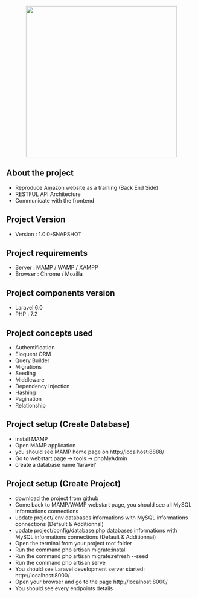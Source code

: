 <p align="center"><img src="https://res.cloudinary.com/dtfbvvkyp/image/upload/v1566331377/laravel-logolockup-cmyk-red.svg" width="400"></p>

## About the project

- Reproduce Amazon website as a training (Back End Side)
- RESTFUL API Architecture
- Communicate with the frontend


## Project Version

- Version : 1.0.0-SNAPSHOT


## Project requirements

- Server : MAMP / WAMP / XAMPP
- Browser : Chrome / Mozilla

## Project components version

- Laravel 6.0
- PHP : 7.2

## Project concepts used
- Authentification
- Eloquent ORM
- Query Builder
- Migrations
- Seeding
- Middleware
- Dependency Injection
- Hashing
- Pagination
- Relationship

## Project setup (Create Database)

- install MAMP
- Open MAMP application
- you should see MAMP home page on http://localhost:8888/
- Go to webstart page -> tools -> phpMyAdmin
- create a database name 'laravel'

## Project setup (Create Project)

- download the project from github
- Come back to MAMP/WAMP webstart page, you should see all MySQL informations connections 
- update project/.env databases informations with MySQL informations connections  (Default & Additionnal)
- update project/config/database.php databases informations with MySQL informations connections (Default & Additionnal)
- Open the terminal from your project root folder
- Run the command php artisan migrate:install
- Run the command php artisan migrate:refresh --seed
- Run the command php artisan serve
- You should see Laravel development server started: http://localhost:8000/ 
- Open your browser and go to the page http://localhost:8000/ 
- You should see every endpoints details




